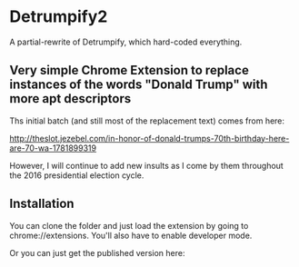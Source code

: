 
# Detrumpify2

A partial-rewrite of Detrumpify, which hard-coded everything.

## Very simple Chrome Extension to replace instances of the words "Donald Trump" with more apt descriptors

Ths initial batch (and still most of the replacement text) comes from here:

http://theslot.jezebel.com/in-honor-of-donald-trumps-70th-birthday-here-are-70-wa-1781899319

However, I will continue to add new insults as I come by them throughout the
2016 presidential election cycle.

## Installation

You can clone the folder and just load the extension by going to chrome://extensions.  You'll also have to enable developer mode.

Or you can just get the published version here: <TBD>


